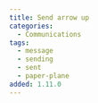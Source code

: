 ```yaml
---
title: Send arrow up
categories:
  - Communications
tags:
  - message
  - sending
  - sent
  - paper-plane
added: 1.11.0
---
```

